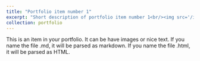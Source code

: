 ```yaml
---
title: "Portfolio item number 1"
excerpt: "Short description of portfolio item number 1<br/><img src='/images/wedd.jpg'>"
collection: portfolio
---
```


This is an item in your portfolio. It can be have images or nice text. If you name the file .md, it will be parsed as markdown. If you name the file .html, it will be parsed as HTML. 

